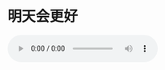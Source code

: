 # 明天会更好
<audio controls src="https://lxjteamb.zeabur.app/assets/%E6%98%8E%E5%A4%A9%E4%BC%9A%E6%9B%B4%E5%A5%BD.mp3" title="明天会更好"></audio>